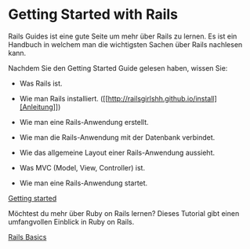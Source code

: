 # Getting Started with Rails

Rails Guides ist eine gute Seite um mehr über Rails zu lernen.
Es ist ein Handbuch in welchem man die wichtigsten
Sachen über Rails nachlesen kann.

Nachdem Sie den Getting Started Guide gelesen haben, wissen Sie:

- Was Rails ist.

- Wie man Rails installiert. ([[http://railsgirlshh.github.io/install][Anleitung]])

- Wie man eine Rails-Anwendung erstellt.

- Wie man die Rails-Anwendung mit der Datenbank verbindet.

- Wie das allgemeine Layout einer Rails-Anwendung aussieht.

- Was MVC (Model, View, Controller) ist.

- Wie man eine Rails-Anwendung startet.

[Getting started](http://guides.rubyonrails.org/getting_started.html)

Möchtest du mehr über Ruby on Rails lernen? Dieses Tutorial gibt einen umfangvollen Einblick in Ruby on Rails.

[Rails Basics](https://www.tutorialspoint.com/ruby-on-rails/rails-directory-structure.htm)
